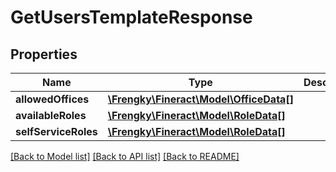 # GetUsersTemplateResponse

## Properties
Name | Type | Description | Notes
------------ | ------------- | ------------- | -------------
**allowedOffices** | [**\Frengky\Fineract\Model\OfficeData[]**](OfficeData.md) |  | [optional] 
**availableRoles** | [**\Frengky\Fineract\Model\RoleData[]**](RoleData.md) |  | [optional] 
**selfServiceRoles** | [**\Frengky\Fineract\Model\RoleData[]**](RoleData.md) |  | [optional] 

[[Back to Model list]](../../README.md#documentation-for-models) [[Back to API list]](../../README.md#documentation-for-api-endpoints) [[Back to README]](../../README.md)


